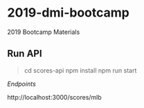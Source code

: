 # 2019-dmi-bootcamp
2019 Bootcamp Materials

## Run API
> cd scores-api
> npm install
> npm run start

*Endpoints*

http://localhost:3000/scores/mlb